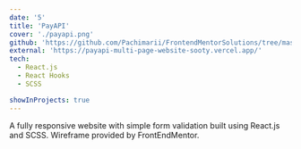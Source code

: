 ```yaml
---
date: '5'
title: 'PayAPI'
cover: './payapi.png'
github: 'https://github.com/Pachimarii/FrontendMentorSolutions/tree/master/payapi-multi-page-webite'
external: 'https://payapi-multi-page-website-sooty.vercel.app/'
tech:
  - React.js
  - React Hooks
  - SCSS

showInProjects: true
---
```


A fully responsive website with simple form validation built using React.js and SCSS. Wireframe provided by FrontEndMentor.
